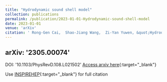 ```yaml
---
title: "Hydrodynamic sound shell model"
collection: publications
permalink: /publication/2023-01-01-Hydrodynamic-sound-shell-model
date: 2023-01-01
venue: 'arXiv'
citation: ' Rong-Gen Cai,  Shao-Jiang Wang,  Zi-Yan Yuwen, &quot;Hydrodynamic sound shell model.&quot; arXiv, 2023.'
---
```

arXiv: '2305.00074'
---
DOI: '10.1103/PhysRevD.108.L021502'
[Access arxiv here](2305.00074){:target="_blank"}

Use [INSPIREHEP](https://inspirehep.net/literature?sort=mostrecent&size=25&page=1&q=Hydrodynamic-sound-shell-model){:target="_blank"} for full citation